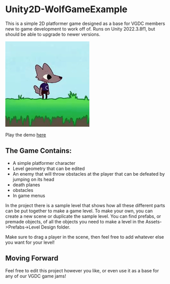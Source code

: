 # Unity2D-WolfGameExample
This is a simple 2D platformer game designed as a base for VGDC members new to game development to work off of. Runs on Unity 2022.3.8f1, but should be able to upgrade to newer versions.

![gif of Wolf Character wagging their tail](WolfGif.gif)

Play the demo [here](https://vgdcncsu.itch.io/2d-platformer-demo-game)
## The Game Contains:

* A simple platformer character
* Level geometry that can be edited
* An enemy that will throw obstacles at the player that can be defeated by jumping on its head
* death planes
* obstacles
* In game menus

In the project there is a sample level that shows how all these different parts can be put together to make a game level. To make your own, you can create a new scene or duplicate the sample level. You can find prefabs, or premade objects, of all the objects you need to make a level in the Assets->Prefabs->Level Design folder.

Make sure to drag a player in the scene, then feel free to add whatever else you want for your level!

## Moving Forward
Feel free to edit this project however you like, or even use it as a base for any of our VGDC game jams!

